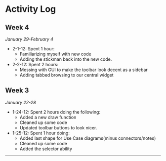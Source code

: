 # Activity Log #
## Week 4 ##
_January 29-February 4_
  * 2-1-12: Spent 1 hour:
    * Familiarizing myself with new code
    * Adding the stickman back into the new code.
  * 2-2-12: Spent 2 hours:
    * Messing with GUI to make the toolbar look decent as a sidebar
    * Adding tabbed browsing to our central widget
## Week 3 ##
_January 22-28_
  * 1-24-12: Spent 2 hours doing the following:
    * Added a new draw function
    * Cleaned up some code
    * Updated toolbar buttons to look nicer.
  * 1-25-12: Spent 1 hour doing:
    * Added last shape for Use Case diagrams(minus connectors/notes)
    * Cleaned up some code
    * Added the selector ability


---
